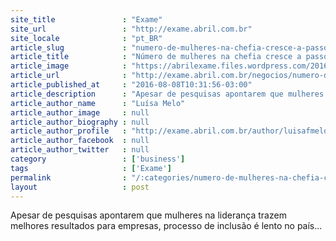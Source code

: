 ```yaml
---
site_title               : "Exame"
site_url                 : "http://exame.abril.com.br"
site_locale              : "pt_BR"
article_slug             : "numero-de-mulheres-na-chefia-cresce-a-passos-lentos-no-pais"
article_title            : "Número de mulheres na chefia cresce a passos lentos no país"
article_image            : "https://abrilexame.files.wordpress.com/2016/09/size_960_16_9_executiva26.jpg?quality=70&strip=all&w=960"
article_url              : "http://exame.abril.com.br/negocios/numero-de-mulheres-na-chefia-cresce-a-passos-lentos-no-pais/"
article_published_at     : "2016-08-08T10:31:56-03:00"
article_description      : "Apesar de pesquisas apontarem que mulheres na liderança trazem melhores resultados para empresas, processo de inclusão é lento no país..."
article_author_name      : "Luísa Melo"
article_author_image     : null
article_author_biography : null
article_author_profile   : "http://exame.abril.com.br/author/luisafmelo/"
article_author_facebook  : null
article_author_twitter   : null
category                 : ['business']
tags                     : ['Exame']
permalink                : "/:categories/numero-de-mulheres-na-chefia-cresce-a-passos-lentos-no-pais/"
layout                   : post
---
```


Apesar de pesquisas apontarem que mulheres na liderança trazem melhores resultados para empresas, processo de inclusão é lento no país...
